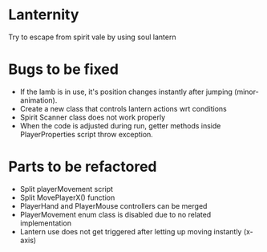 # Lanternity
Try to escape from spirit vale by using soul lantern

# Bugs to be fixed
- If the lamb is in use, it's position changes instantly after jumping (minor-animation).
- Create a new class that controls lantern actions wrt conditions
- Spirit Scanner class does not work properly
- When the code is adjusted during run, getter methods inside PlayerProperties script throw exception.

# Parts to be refactored
- Split playerMovement script 
- Split MovePlayerX() function
- PlayerHand and PlayerMouse controllers can be merged
- PlayerMovement enum class is disabled due to no related implementation
- Lantern use does not get triggered after letting up moving instantly (x-axis)